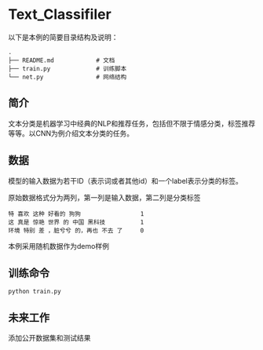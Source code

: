 # Text_Classifiler

以下是本例的简要目录结构及说明：

```text
.
├── README.md            # 文档
├── train.py             # 训练脚本
└── net.py               # 网络结构

```


## 简介

文本分类是机器学习中经典的NLP和推荐任务，包括但不限于情感分类，标签推荐等等。以CNN为例介绍文本分类的任务。

## 数据

模型的输入数据为若干ID（表示词或者其他id）和一个label表示分类的标签。


原始数据格式分为两列，第一列是输入数据，第二列是分类标签

```
特 喜欢 这种 好看的 狗狗                 1
这 真是 惊艳 世界 的 中国 黑科技          1
环境 特别 差 ，脏兮兮 的，再也 不去 了     0
```
本例采用随机数据作为demo样例


## 训练命令
```
python train.py
```

## 未来工作

添加公开数据集和测试结果
